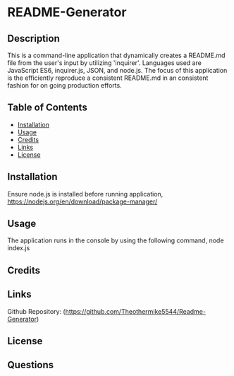 # README-Generator

## Description

  This is a command-line application that dynamically creates a README.md file from the user's input by utilizing 'inquirer'. Languages used are JavaScript ES6, inquirer.js, JSON, and node.js. The focus of this application is the efficiently reproduce a consistent README.md in an consistent fashion for on going production efforts.

## Table of Contents
- [Installation](#installation)
- [Usage](#usage)
- [Credits](#credits)
- [Links](#links)
- [License](#license)
  
## Installation

Ensure node.js is installed before running application, https://nodejs.org/en/download/package-manager/

## Usage

  The application runs in the console by using the following command, node index.js

## Credits



## Links
 
Github Repository: (https://github.com/Theothermike5544/Readme-Generator)

## License

  

## Questions
